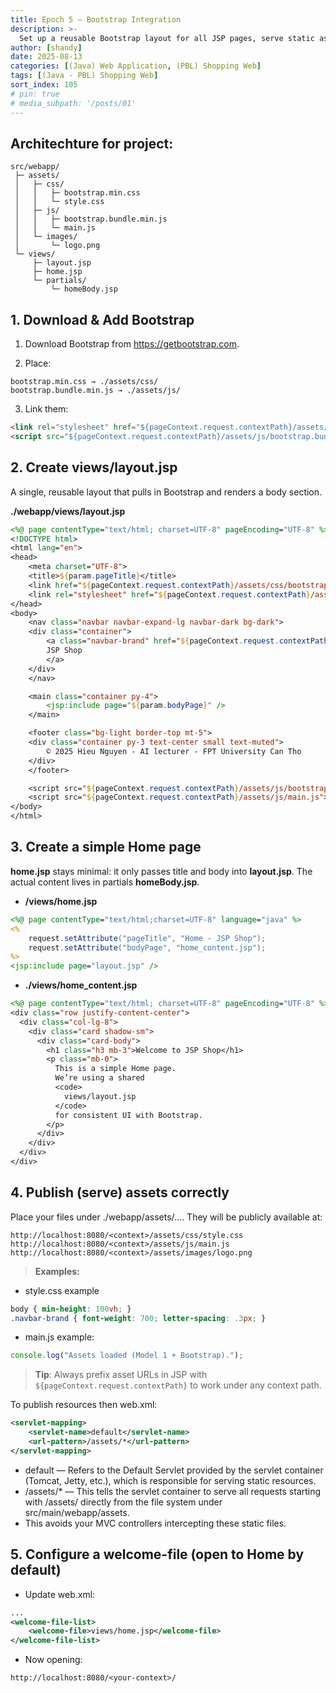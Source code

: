 ```yaml
---
title: Epoch 5 — Bootstrap Integration
description: >-
  Set up a reusable Bootstrap layout for all JSP pages, serve static assets properly, and make home.jsp the default landing page.
author: [shandy]
date: 2025-08-13
categories: [(Java) Web Application, (PBL) Shopping Web]
tags: [(Java - PBL) Shopping Web]
sort_index: 105
# pin: true
# media_subpath: '/posts/01'
---
```


## Architechture for project:

```
src/webapp/
 ├─ assets/
 │   ├─ css/
 │   │   ├─ bootstrap.min.css
 │   │   └─ style.css
 │   ├─ js/
 │   │   ├─ bootstrap.bundle.min.js
 │   │   └─ main.js
 │   └─ images/
 │       └─ logo.png
 └─ views/
     ├─ layout.jsp
     ├─ home.jsp
     └─ partials/
         └─ homeBody.jsp
```

## 1. Download & Add Bootstrap

1. Download Bootstrap from https://getbootstrap.com.

2. Place:
```
bootstrap.min.css → ./assets/css/
bootstrap.bundle.min.js → ./assets/js/
```
3. Link them:

```html
<link rel="stylesheet" href="${pageContext.request.contextPath}/assets/css/bootstrap.min.css">
<script src="${pageContext.request.contextPath}/assets/js/bootstrap.bundle.min.js"></script>
```
## 2. Create views/layout.jsp
A single, reusable layout that pulls in Bootstrap and renders a body section.

**./webapp/views/layout.jsp**

```jsp
<%@ page contentType="text/html; charset=UTF-8" pageEncoding="UTF-8" %>
<!DOCTYPE html>
<html lang="en">
<head>
    <meta charset="UTF-8">
    <title>${param.pageTitle}</title>
    <link href="${pageContext.request.contextPath}/assets/css/bootstrap.min.css" rel="stylesheet">
    <link rel="stylesheet" href="${pageContext.request.contextPath}/assets/css/style.css">
</head>
<body>
    <nav class="navbar navbar-expand-lg navbar-dark bg-dark">
    <div class="container">
        <a class="navbar-brand" href="${pageContext.request.contextPath}/views/home.jsp">
        JSP Shop
        </a>
    </div>
    </nav>

    <main class="container py-4">
        <jsp:include page="${param.bodyPage}" />
    </main>

    <footer class="bg-light border-top mt-5">
    <div class="container py-3 text-center small text-muted">
        © 2025 Hieu Nguyen - AI lecturer - FPT University Can Tho
    </div>
    </footer>

    <script src="${pageContext.request.contextPath}/assets/js/bootstrap.bundle.min.js"></script>
    <script src="${pageContext.request.contextPath}/assets/js/main.js"></script>
</body>
</html>
```
## 3. Create a simple Home page
**home.jsp** stays minimal: it only passes title and body into **layout.jsp**.
The actual content lives in partials **homeBody.jsp**.

- **/views/home.jsp**

```jsp
<%@ page contentType="text/html;charset=UTF-8" language="java" %>
<%
    request.setAttribute("pageTitle", "Home - JSP Shop");
    request.setAttribute("bodyPage", "home_content.jsp");
%>
<jsp:include page="layout.jsp" />
```

- **./views/home_content.jsp**

```jsp
<%@ page contentType="text/html; charset=UTF-8" pageEncoding="UTF-8" %>
<div class="row justify-content-center">
  <div class="col-lg-8">
    <div class="card shadow-sm">
      <div class="card-body">
        <h1 class="h3 mb-3">Welcome to JSP Shop</h1>
        <p class="mb-0">
          This is a simple Home page.
          We’re using a shared 
          <code>
            views/layout.jsp
          </code> 
          for consistent UI with Bootstrap.
        </p>
      </div>
    </div>
  </div>
</div>
```

## 4. Publish (serve) assets correctly
Place your files under ./webapp/assets/.... They will be publicly available at:

```
http://localhost:8080/<context>/assets/css/style.css
http://localhost:8080/<context>/assets/js/main.js
http://localhost:8080/<context>/assets/images/logo.png
```

> **Examples:**

- style.css example

```css
body { min-height: 100vh; }
.navbar-brand { font-weight: 700; letter-spacing: .3px; }
```

- main.js example:

```javascript
console.log("Assets loaded (Model 1 + Bootstrap).");
```

> **Tip**: Always prefix asset URLs in JSP with `${pageContext.request.contextPath}` to work under any context path.

To publish resources then web.xml:

```xml
<servlet-mapping>
    <servlet-name>default</servlet-name>
    <url-pattern>/assets/*</url-pattern>
</servlet-mapping>
```

- <servlet-name>default</servlet-name> — Refers to the Default Servlet provided by the servlet container (Tomcat, Jetty, etc.), which is responsible for serving static resources.
- <url-pattern>/assets/*</url-pattern> — This tells the servlet container to serve all requests starting with /assets/ directly from the file system under src/main/webapp/assets.
- This avoids your MVC controllers intercepting these static files.

## 5. Configure a welcome-file (open to Home by default)

- Update web.xml:

```xml
...
<welcome-file-list>
    <welcome-file>views/home.jsp</welcome-file>
</welcome-file-list>
```

- Now opening:

```url
http://localhost:8080/<your-context>/
```